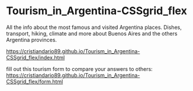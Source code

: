# Tourism_in_Argentina-CSSgrid_flex
All the info about the most famous and visited Argentina places. Dishes, transport, hiking, climate and more about Buenos Aires and the others Argentina provinces.


https://cristiandario89.github.io/Tourism_in_Argentina-CSSgrid_flex/index.html

fill out this tourism form to compare your answers to others:
https://cristiandario89.github.io/Tourism_in_Argentina-CSSgrid_flex/form.html
